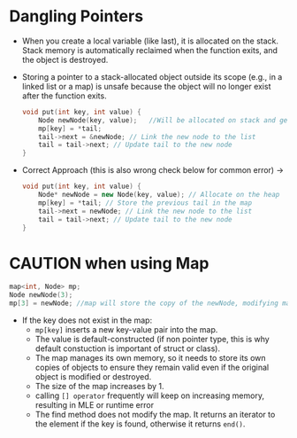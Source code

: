 
# Dangling Pointers

* When you create a local variable (like last), it is allocated on the stack. Stack memory is automatically reclaimed when the function exits, and the object is destroyed.
* Storing a pointer to a stack-allocated object outside its scope (e.g., in a linked list or a map) is unsafe because the object will no longer exist after the function exits.
	```cpp
	void put(int key, int value) {
	    Node newNode(key, value);	//Will be allocated on stack and gets deleted after function return
	    mp[key] = *tail;
	    tail->next = &newNode; // Link the new node to the list
	    tail = tail->next; // Update tail to the new node
	}
	```
* Correct Approach (this is also wrong check below for common error) -> 

	```cpp
	void put(int key, int value) {
	    Node* newNode = new Node(key, value); // Allocate on the heap
	    mp[key] = *tail; // Store the previous tail in the map
	    tail->next = newNode; // Link the new node to the list
	    tail = tail->next; // Update tail to the new node
	}
	```
# CAUTION when using Map
```cpp
map<int, Node> mp;
Node newNode(3);
mp[3] = newNode; //map will store the copy of the newNode, modifying map[3] will not modify newNode
```
* If the key does not exist in the map:
	* `mp[key]` inserts a new key-value pair into the map.
	* The value is default-constructed (if non pointer type, this is why default constuction is important of struct or class).
   	* The map manages its own memory, so it needs to store its own copies of objects to ensure they remain valid even if the original object is modified or destroyed.
	* The size of the map increases by 1.
   	* calling `[] operator` frequently will keep on increasing memory, resulting in MLE or runtime error
   	* The find method does not modify the map. It returns an iterator to the element if the key is found, otherwise it returns `end()`.
